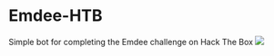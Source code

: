 # Emdee-HTB
Simple bot for completing the Emdee challenge on Hack The Box
<img src="images/EmdeePreview"/>
